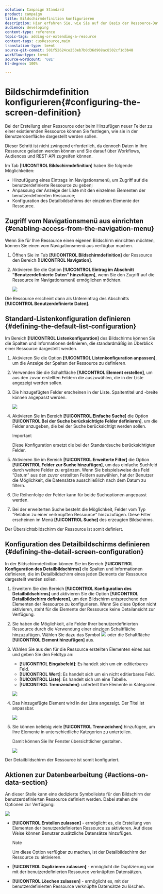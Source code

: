 ```yaml
---
solution: Campaign Standard
product: campaign
title: Bildschirmdefinition konfigurieren
description: Hier erfahren Sie, wie Sie auf der Basis der Ressource-Datenstruktur neue Adobe-Campaign-Bildschirme definieren.
audience: developing
content-type: reference
topic-tags: adding-or-extending-a-resource
context-tags: cusResource,main
translation-type: tm+mt
source-git-commit: 501f52624ce253eb7b0d36d908ac8502cf1d3b48
workflow-type: tm+mt
source-wordcount: '681'
ht-degree: 100%

---
```



# Bildschirmdefinition konfigurieren{#configuring-the-screen-definition}

Bei der Erstellung einer Ressource oder beim Hinzufügen neuer Felder zu einer existierenden Ressource können Sie festlegen, wie sie in der Benutzeroberfläche dargestellt werden sollen.

Dieser Schritt ist nicht zwingend erforderlich, da dennoch Daten in Ihre Ressource geladen werden können und Sie darauf über Workflows, Audiences und REST-API zugreifen können.

Im Tab **[!UICONTROL Bildschirmdefinition]** haben Sie folgende Möglichkeiten:

* Hinzufügung eines Eintrags im Navigationsmenü, um Zugriff auf die benutzerdefinierte Ressource zu geben;
* Anpassung der Anzeige der Liste mit den einzelnen Elementen der benutzerdefinierten Ressource;
* Konfiguration des Detailbildschirms der einzelnen Elemente der Ressource.

## Zugriff vom Navigationsmenü aus einrichten   {#enabling-access-from-the-navigation-menu}

Wenn Sie für Ihre Ressource einen eigenen Bildschirm einrichten möchten, können Sie einen vom Navigationsmenü aus verfügbar machen.

1. Öffnen Sie im Tab **[!UICONTROL Bildschirmdefinition]** der Ressource den Bereich **[!UICONTROL Navigation]**.
1. Aktivieren Sie die Option **[!UICONTROL Eintrag im Abschnitt &quot;Benutzerdefinierte Daten&quot; hinzufügen]**, wenn Sie den Zugriff auf die Ressource im Navigationsmenü ermöglichen möchten.

   ![](assets/schema_extension_19.png)

Die Ressource erscheint dann als Untereintrag des Abschnitts **[!UICONTROL Benutzerdefinierte Daten]**.

## Standard-Listenkonfiguration definieren {#defining-the-default-list-configuration}

Im Bereich **[!UICONTROL Listenkonfiguration]** des Bildschirms können Sie die Spalten und Informationen definieren, die standardmäßig im Überblick einer Ressource dargestellt werden.

1. Aktivieren Sie die Option **[!UICONTROL Listenkonfiguration anpassen]**, um die Anzeige der Spalten der Ressource zu definieren.
1. Verwenden Sie die Schaltfläche **[!UICONTROL Element erstellen]**, um aus den zuvor erstellten Feldern die auszuwählen, die in der Liste angezeigt werden sollen.
1. Die hinzugefügten Felder erscheinen in der Liste. Spaltentitel und -breite können angepasst werden.

   ![](assets/schema_extension_20.png)

1. Aktivieren Sie im Bereich **[!UICONTROL Einfache Suche]** die Option **[!UICONTROL Bei der Suche berücksichtigte Felder definieren]**, um die Felder anzugeben, die bei der Suche berücksichtigt werden sollen.

   >[!IMPORTANT]
   >
   >Diese Konfiguration ersetzt die bei der Standardsuche berücksichtigten Felder.

1. Aktivieren Sie im Bereich **[!UICONTROL Erweiterte Filter]** die Option **[!UICONTROL Felder zur Suche hinzufügen]**, um das einfache Suchfeld durch weitere Felder zu ergänzen. Wenn Sie beispielsweise das Feld &quot;Datum&quot; aus den zuvor erstellten Feldern auswählen, hat der Benutzer die Möglichkeit, die Datensätze ausschließlich nach dem Datum zu filtern.
1. Die Reihenfolge der Felder kann für beide Suchoptionen angepasst werden.
1. Bei der erweiterten Suche besteht die Möglichkeit, Felder vom Typ &quot;Relation zu einer verknüpften Ressource&quot; hinzuzufügen. Diese Filter erscheinen im Menü **[!UICONTROL Suche]** des erzeugten Bildschirms.

Der Übersichtsbildschirm der Ressource ist somit definiert.

## Konfiguration des Detailbildschirms definieren   {#defining-the-detail-screen-configuration}

In der Bildschirmdefinition können Sie im Bereich **[!UICONTROL Konfiguration des Detailbildschirms]** die Spalten und Informationen definieren, die im Detailbildschirm eines jeden Elements der Ressource dargestellt werden sollen.

1. Erweitern Sie den Bereich **[!UICONTROL Konfiguration des Detailbildschirms]** und aktivieren Sie die Option **[!UICONTROL Detailbildschirm definieren]**, um den Bildschirm entsprechend den Elementen der Ressource zu konfigurieren. Wenn Sie diese Option nicht aktivieren, steht für die Elemente der Ressource keine Detailansicht zur Verfügung.
1. Sie haben die Möglichkeit, alle Felder Ihrer benutzerdefinierten Ressource durch die Verwendung einer einzigen Schaltfläche hinzuzufügen. Wählen Sie dazu das Symbol ![](assets/addallfieldsicon.png) oder die Schaltfläche **[!UICONTROL Element hinzufügen]** aus.
1. Wählen Sie aus den für die Ressource erstellten Elementen eines aus und geben Sie den Feldtyp an:

   * **[!UICONTROL Eingabefeld]**: Es handelt sich um ein editierbares Feld.
   * **[!UICONTROL Wert]**: Es handelt sich um ein nicht editierbares Feld.
   * **[!UICONTROL Liste]**: Es handelt sich um eine Tabelle.
   * **[!UICONTROL Trennzeichen]**: unterteilt Ihre Elemente in Kategorien.

   ![](assets/schema_extension_23.png)

1. Das hinzugefügte Element wird in der Liste angezeigt. Der Titel ist anpassbar.

   ![](assets/schema_extension_22.png)

1. Sie können beliebig viele **[!UICONTROL Trennzeichen]** hinzufügen, um Ihre Elemente in unterschiedliche Kategorien zu unterteilen.

   Damit können Sie Ihr Fenster übersichtlicher gestalten.

   ![](assets/schema_extension_25.png)

Der Detailbildschirm der Ressource ist somit konfiguriert.

## Aktionen zur Datenbearbeitung   {#actions-on-data-section}

An dieser Stelle kann eine dedizierte Symbolleiste für den Bildschirm der benutzerdefinierten Ressource definiert werden. Dabei stehen drei Optionen zur Verfügung:

![](assets/schema_extension_actions.png)

* **[!UICONTROL Erstellen zulassen]** - ermöglicht es, die Erstellung von Elementen der benutzerdefinierten Ressource zu aktivieren. Auf diese Weise können Benutzer zusätzliche Datensätze hinzufügen.

   >[!NOTE]
   >
   >Um diese Option verfügbar zu machen, ist der Detailbildschirm der Ressource zu aktivieren.

* **[!UICONTROL Duplizieren zulassen]** - ermöglicht die Duplizierung von mit der benutzerdefinierten Ressource verknüpften Datensätzen.
* **[!UICONTROL Löschen zulassen]** - ermöglicht es, mit der benutzerdefinierten Ressource verknüpfte Datensätze zu löschen.
